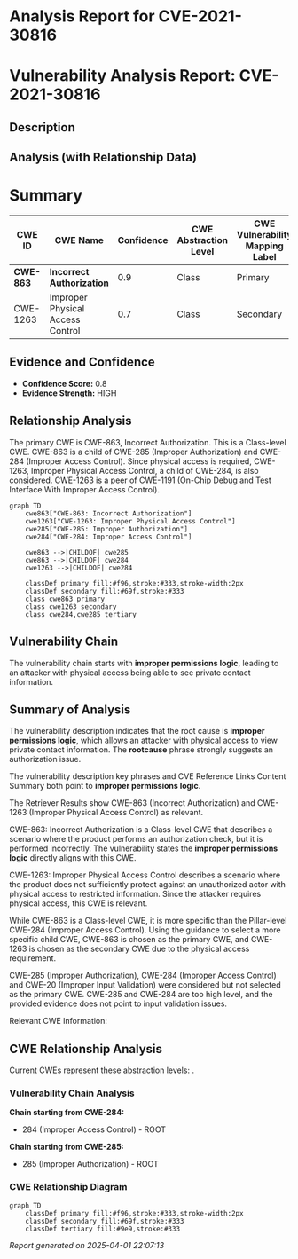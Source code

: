 # Analysis Report for CVE-2021-30816

# Vulnerability Analysis Report: CVE-2021-30816

## Description



## Analysis (with Relationship Data)

# Summary
| CWE ID  | CWE Name | Confidence | CWE Abstraction Level | CWE Vulnerability Mapping Label | CWE-Vulnerability Mapping Notes |
|-----------------|---------------------------------------------------|------------|-----------------------|-----------------------------------|-----------------------------------|
| **CWE-863** | **Incorrect Authorization** | 0.9 | Class | Primary | Allowed-with-Review |
| CWE-1263 | Improper Physical Access Control | 0.7 | Class | Secondary | Allowed-with-Review |

## Evidence and Confidence

*   **Confidence Score:** 0.8
*   **Evidence Strength:** HIGH

## Relationship Analysis
The primary CWE is CWE-863, Incorrect Authorization. This is a Class-level CWE. CWE-863 is a child of CWE-285 (Improper Authorization) and CWE-284 (Improper Access Control). Since physical access is required, CWE-1263, Improper Physical Access Control, a child of CWE-284, is also considered. CWE-1263 is a peer of CWE-1191 (On-Chip Debug and Test Interface With Improper Access Control).

```mermaid
graph TD
    cwe863["CWE-863: Incorrect Authorization"]
    cwe1263["CWE-1263: Improper Physical Access Control"]
    cwe285["CWE-285: Improper Authorization"]
    cwe284["CWE-284: Improper Access Control"]
    
    cwe863 -->|CHILDOF| cwe285
    cwe863 -->|CHILDOF| cwe284
    cwe1263 -->|CHILDOF| cwe284
    
    classDef primary fill:#f96,stroke:#333,stroke-width:2px
    classDef secondary fill:#69f,stroke:#333
    class cwe863 primary
    class cwe1263 secondary
    class cwe284,cwe285 tertiary
```

## Vulnerability Chain
The vulnerability chain starts with **improper permissions logic**, leading to an attacker with physical access being able to see private contact information.

## Summary of Analysis
The vulnerability description indicates that the root cause is **improper permissions logic**, which allows an attacker with physical access to view private contact information. The **rootcause** phrase strongly suggests an authorization issue.

The vulnerability description key phrases and CVE Reference Links Content Summary both point to **improper permissions logic**.

The Retriever Results show CWE-863 (Incorrect Authorization) and CWE-1263 (Improper Physical Access Control) as relevant.

CWE-863: Incorrect Authorization is a Class-level CWE that describes a scenario where the product performs an authorization check, but it is performed incorrectly. The vulnerability states the **improper permissions logic** directly aligns with this CWE.

CWE-1263: Improper Physical Access Control describes a scenario where the product does not sufficiently protect against an unauthorized actor with physical access to restricted information. Since the attacker requires physical access, this CWE is relevant.

While CWE-863 is a Class-level CWE, it is more specific than the Pillar-level CWE-284 (Improper Access Control). Using the guidance to select a more specific child CWE, CWE-863 is chosen as the primary CWE, and CWE-1263 is chosen as the secondary CWE due to the physical access requirement.

CWE-285 (Improper Authorization), CWE-284 (Improper Access Control) and CWE-20 (Improper Input Validation) were considered but not selected as the primary CWE. CWE-285 and CWE-284 are too high level, and the provided evidence does not point to input validation issues.

Relevant CWE Information:


## CWE Relationship Analysis

Current CWEs represent these abstraction levels: .


### Vulnerability Chain Analysis

**Chain starting from CWE-284:**
- 284 (Improper Access Control) - ROOT


**Chain starting from CWE-285:**
- 285 (Improper Authorization) - ROOT



### CWE Relationship Diagram

```mermaid
graph TD
    classDef primary fill:#f96,stroke:#333,stroke-width:2px
    classDef secondary fill:#69f,stroke:#333
    classDef tertiary fill:#9e9,stroke:#333
```



*Report generated on 2025-04-01 22:07:13*
